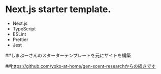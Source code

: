 # Next.js starter template.

- Next.js
- TypeScript
- ESLint
- Prettier
- Jest

##しまぶーさんのスターターテンプレートを元にサイトを構築

##https://github.com/yoko-at-home/gen-scent-researchからの続きです

